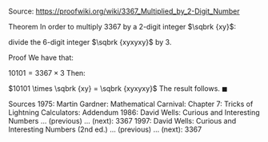 # 

Source: https://proofwiki.org/wiki/3367_Multiplied_by_2-Digit_Number

Theorem
In order to multiply $3367$ by a $2$-digit integer $\sqbrk {xy}$:

divide the $6$-digit integer $\sqbrk {xyxyxy}$ by $3$.


Proof
We have that:

$10101 = 3367 \times 3$
Then:

$10101 \times \sqbrk {xy} = \sqbrk {xyxyxy}$
The result follows.
$\blacksquare$


Sources
1975: Martin Gardner: Mathematical Carnival: Chapter $7$: Tricks of Lightning Calculators: Addendum
1986: David Wells: Curious and Interesting Numbers ... (previous) ... (next): $3367$
1997: David Wells: Curious and Interesting Numbers (2nd ed.) ... (previous) ... (next): $3367$





